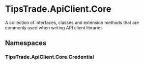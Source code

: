 # TipsTrade.ApiClient.Core

A collection of interfaces, classes and extension methods that are commonly used when writing API client libraries

## Namespaces

### TipsTrade.ApiClient.Core.Credential
